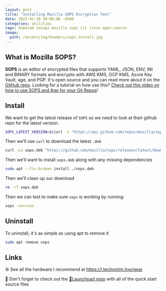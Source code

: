 ```yaml
---
layout: post
title: "Installing Mozilla SOPS Encryption Tool"
date: 2023-01-30 10:00:00 -0500
categories: utilities
tags: homelab secops mozilla sops cli linux open-source
image:
  path: /assets/img/headers/sops-install.jpg
---
```


## What is Mozilla SOPS?

**SOPS** is an editor of encrypted files that supports YAML, JSON, ENV, INI and BINARY formats and encrypts with AWS KMS, GCP KMS, Azure Key Vault, age, and PGP.  It's open source and you can read more about it on the [GitHub repo](https://github.com/mozilla/sops).  Looking for a tutorial on how use this?  [Check out this video on how to use SOPS and Age for your Git Repos](/posts/secret-encryption-sops/)!

## Install

We want to get the latest release of `SOPS` so we need to look at their github repo for the latest version.

```bash
SOPS_LATEST_VERSION=$(curl -s "https://api.github.com/repos/mozilla/sops/releases/latest" | grep -Po '"tag_name": "v\K[0-9.]+')
```

Then we'll use `curl` to download the latest `.deb`

```bash
curl -Lo sops.deb "https://github.com/mozilla/sops/releases/latest/download/sops_${SOPS_LATEST_VERSION}_amd64.deb"

```

Then we'll want to install `sops.deb` along with any missing dependencies

```bash
sudo apt --fix-broken install ./sops.deb
```

Then we'll clean up our download

```bash
rm -rf sops.deb
```

Then we can test to make sure `sops` is working by running:

```bash
sops -version
```

## Uninstall

To uninstall, it's as simple as using apt to remove it

```bash
sudo apt remove sops
```

## Links

⚙️ See all the hardware I recommend at <https://l.technotim.live/gear>

🚀 Don't forget to check out the [🚀Launchpad repo](https://l.technotim.live/quick-start) with all of the quick start source files
